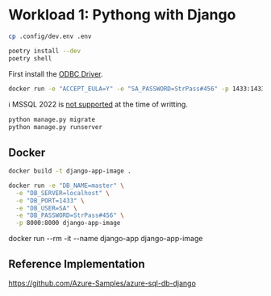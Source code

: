 # Workload 1: Pythong with Django

```sh
cp .config/dev.env .env
```

```sh
poetry install --dev
poetry shell
```

First install the [ODBC Driver](https://docs.microsoft.com/en-us/sql/connect/odbc/linux-mac/installing-the-microsoft-odbc-driver-for-sql-server).

```sh
docker run -e "ACCEPT_EULA=Y" -e "SA_PASSWORD=StrPass#456" -p 1433:1433 -d mcr.microsoft.com/mssql/server:2019-latest
```

ℹ️ MSSQL 2022 is [not supported](https://github.com/microsoft/mssql-django/issues/149) at the time of writting.

```sh
python manage.py migrate
python manage.py runserver
```

## Docker

```sh
docker build -t django-app-image .

docker run -e "DB_NAME=master" \
  -e "DB_SERVER=localhost" \
  -e "DB_PORT=1433" \
  -e "DB_USER=SA" \
  -e "DB_PASSWORD=StrPass#456" \
  -p 8000:8000 django-app-image
```

docker run --rm -it --name django-app django-app-image

## Reference Implementation

https://github.com/Azure-Samples/azure-sql-db-django
